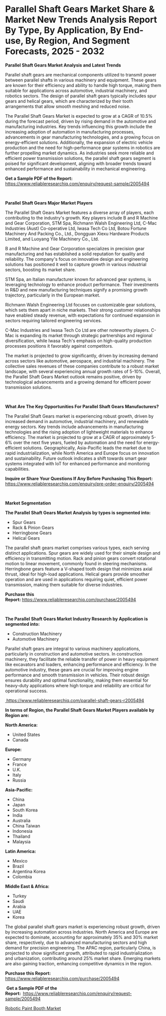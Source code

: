 <p><h1>Parallel Shaft Gears Market Share & Market New Trends Analysis Report By Type, By Application, By End-use, By Region, And Segment Forecasts, 2025 - 2032</h1></p><p><strong>Parallel Shaft Gears Market Analysis and Latest Trends</strong></p>
<p><p>Parallel shaft gears are mechanical components utilized to transmit power between parallel shafts in various machinery and equipment. These gears are known for their efficiency and ability to handle high torque, making them suitable for applications across automotive, industrial machinery, and robotics sectors. The design of parallel shaft gears typically includes spur gears and helical gears, which are characterized by their tooth arrangements that allow smooth meshing and reduced noise.</p><p>The Parallel Shaft Gears Market is expected to grow at a CAGR of 10.5% during the forecast period, driven by rising demand in the automotive and manufacturing industries. Key trends influencing this growth include the increasing adoption of automation in manufacturing processes, advancements in gear manufacturing technologies, and a growing focus on energy-efficient solutions. Additionally, the expansion of electric vehicle production and the need for high-performance gear systems in robotics are further propelling market dynamics. As industries seek more reliable and efficient power transmission solutions, the parallel shaft gears segment is poised for significant development, aligning with broader trends toward enhanced performance and sustainability in mechanical engineering.</p></p>
<p><strong>Get a Sample PDF of the Report:&nbsp;</strong> <a href="https://www.reliableresearchiq.com/enquiry/request-sample/2005494?utm_campaign=2927&utm_medium=2&utm_source=Github&utm_content=ia&utm_term=11042025&utm_id=parallel-shaft-gears">https://www.reliableresearchiq.com/enquiry/request-sample/2005494</a></p>
<p>&nbsp;</p>
<p><strong>Parallel Shaft Gears Major Market Players</strong></p>
<p><p>The Parallel Shaft Gears Market features a diverse array of players, each contributing to the industry's growth. Key players include B and R Machine and Gear Corporation, STM Spa, Richmann Walsh Engineering Ltd, C-Mac Industries (Aust) Co-operative Ltd, Iwasa Tech Co Ltd, Botou Fortune Machinery And Packing Co., Ltd., Dongguan Xiexu Hardware Products Limited, and Luoyang Yile Machinery Co., Ltd.</p><p>B and R Machine and Gear Corporation specializes in precision gear manufacturing and has established a solid reputation for quality and reliability. The company's focus on innovative design and engineering solutions has positioned it well to capture growth in various industrial sectors, boosting its market share.</p><p>STM Spa, an Italian manufacturer known for advanced gear systems, is leveraging technology to enhance product performance. Their investments in R&D and new manufacturing techniques signify a promising growth trajectory, particularly in the European market.</p><p>Richmann Walsh Engineering Ltd focuses on customizable gear solutions, which sets them apart in niche markets. Their strong customer relationships have enabled steady revenue, with expectations for continued expansion in sectors requiring tailored engineering services.</p><p>C-Mac Industries and Iwasa Tech Co Ltd are other noteworthy players. C-Mac is expanding its market through strategic partnerships and regional diversification, while Iwasa Tech's emphasis on high-quality production processes positions it favorably against competitors.</p><p>The market is projected to grow significantly, driven by increasing demand across sectors like automotive, aerospace, and industrial machinery. The collective sales revenues of these companies contribute to a robust market landscape, with several experiencing annual growth rates of 5-10%. Overall, the Parallel Shaft Gears Market outlook remains positive, driven by technological advancements and a growing demand for efficient power transmission solutions.</p></p>
<p>&nbsp;</p>
<p><strong>What Are The Key Opportunities For Parallel Shaft Gears Manufacturers?</strong></p>
<p><p>The Parallel Shaft Gears market is experiencing robust growth, driven by increased demand in automotive, industrial machinery, and renewable energy sectors. Key trends include advancements in manufacturing technologies and the rising adoption of lightweight materials to enhance efficiency. The market is projected to grow at a CAGR of approximately 5-6% over the next five years, fueled by automation and the need for energy-efficient solutions. Geographically, Asia-Pacific leads the market due to rapid industrialization, while North America and Europe focus on innovation and sustainability. Future outlook indicates a shift towards smart gear systems integrated with IoT for enhanced performance and monitoring capabilities.</p></p>
<p><strong>Inquire or Share Your Questions If Any Before Purchasing This Report:</strong> <a href="https://www.reliableresearchiq.com/enquiry/pre-order-enquiry/2005494?utm_campaign=2927&utm_medium=2&utm_source=Github&utm_content=ia&utm_term=11042025&utm_id=parallel-shaft-gears">https://www.reliableresearchiq.com/enquiry/pre-order-enquiry/2005494</a></p>
<p>&nbsp;</p>
<p><strong>Market Segmentation</strong></p>
<p><strong>The Parallel Shaft Gears Market Analysis by types is segmented into:</strong></p>
<p><ul><li>Spur Gears</li><li>Rack & Pinion Gears</li><li>Herringbone Gears</li><li>Helical Gears</li></ul></p>
<p><p>The parallel shaft gears market comprises various types, each serving distinct applications. Spur gears are widely used for their simple design and efficiency in transmitting motion. Rack and pinion gears convert rotational motion to linear movement, commonly found in steering mechanisms. Herringbone gears feature a V-shaped tooth design that minimizes axial thrust, ideal for high-load applications. Helical gears provide smoother operation and are used in applications requiring quiet, efficient power transmission, making them suitable for diverse industries.</p></p>
<p><strong>Purchase this Report:&nbsp;</strong><a href="https://www.reliableresearchiq.com/purchase/2005494?utm_campaign=2927&utm_medium=2&utm_source=Github&utm_content=ia&utm_term=11042025&utm_id=parallel-shaft-gears">https://www.reliableresearchiq.com/purchase/2005494</a></p>
<p>&nbsp;</p>
<p><strong>The Parallel Shaft Gears Market Industry Research by Application is segmented into:</strong></p>
<p><ul><li>Construction Machinery</li><li>Automotive Machinery</li></ul></p>
<p><p>Parallel shaft gears are integral to various machinery applications, particularly in construction and automotive sectors. In construction machinery, they facilitate the reliable transfer of power in heavy equipment like excavators and loaders, enhancing performance and efficiency. In the automotive industry, these gears are crucial for improving engine performance and smooth transmission in vehicles. Their robust design ensures durability and optimal functionality, making them essential for heavy-duty applications where high torque and reliability are critical for operational success.</p></p>
<p><a href="https://www.reliableresearchiq.com/parallel-shaft-gears-r2005494?utm_campaign=2927&utm_medium=2&utm_source=Github&utm_content=ia&utm_term=11042025&utm_id=parallel-shaft-gears">&nbsp;https://www.reliableresearchiq.com/parallel-shaft-gears-r2005494</a></p>
<p><strong>In terms of Region, the Parallel Shaft Gears Market Players available by Region are:</strong></p>
<p>
    <p> <strong> North America: </strong>
        <ul>
            <li>United States</li>
            <li>Canada</li>
        </ul>
        </p> 
    <p> <strong> Europe: </strong>
        <ul>
            <li>Germany</li>
            <li>France</li>
            <li>U.K.</li>
            <li>Italy</li>
            <li>Russia</li>
        </ul>
        </p> 
    <p> <strong> Asia-Pacific: </strong>
        <ul>
            <li>China</li>
            <li>Japan</li>
            <li>South Korea</li>
            <li>India</li>
            <li>Australia</li>
            <li>China Taiwan</li>
            <li>Indonesia</li>
            <li>Thailand</li>
            <li>Malaysia</li>
        </ul>
        </p> 
    <p> <strong> Latin America: </strong>
        <ul>
            <li>Mexico</li>
            <li>Brazil</li>
            <li>Argentina Korea</li>
            <li>Colombia</li>
        </ul>
        </p> 
    <p> <strong> Middle East & Africa: </strong>
        <ul>
            <li>Turkey</li>
            <li>Saudi</li>
            <li>Arabia</li>
            <li>UAE</li>
            <li>Korea</li>
        </ul>
    </p>
    </p>
<p><p>The global parallel shaft gears market is experiencing robust growth, driven by increasing automation across industries. North America and Europe are expected to dominate, accounting for approximately 35% and 30% market share, respectively, due to advanced manufacturing sectors and high demand for precision engineering. The APAC region, particularly China, is projected to show significant growth, attributed to rapid industrialization and urbanization, contributing around 25% market share. Emerging markets are also gaining traction, enhancing competitive dynamics in the region.</p></p>
<p><strong>Purchase this Report: </strong><a href="https://www.reliableresearchiq.com/purchase/2005494?utm_campaign=2927&utm_medium=2&utm_source=Github&utm_content=ia&utm_term=11042025&utm_id=parallel-shaft-gears">https://www.reliableresearchiq.com/purchase/2005494</a></p>
<p>&nbsp;<strong>Get a Sample PDF of the Report:&nbsp;&nbsp;</strong><a href="https://www.reliableresearchiq.com/enquiry/request-sample/2005494?utm_campaign=2927&utm_medium=2&utm_source=Github&utm_content=ia&utm_term=11042025&utm_id=parallel-shaft-gears">https://www.reliableresearchiq.com/enquiry/request-sample/2005494</a></p>
<p><strong></strong></p>
<p><p><a href="https://github.com/ghaligopezf5/Market-Research-Report-List-1/blob/main/robotic-paint-booth-market.md?utm_campaign=2927&utm_medium=2&utm_source=Github&utm_content=ia&utm_term=11042025&utm_id=parallel-shaft-gears">Robotic Paint Booth Market</a></p></p>
